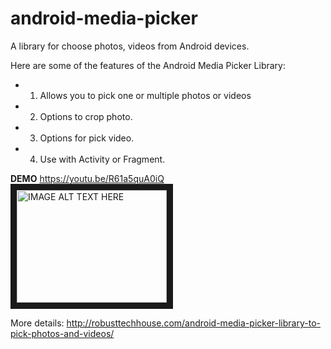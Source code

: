 # android-media-picker
A library for choose photos, videos from Android devices.

Here are some of the features of the Android Media Picker Library:

* 1) Allows you to pick one or multiple photos or videos
* 2) Options to crop photo.
* 3) Options for pick video.
* 4) Use with Activity or Fragment.

**DEMO** https://youtu.be/R61a5quA0iQ
<br/><a href="http://www.youtube.com/watch?feature=player_embedded&v=R61a5quA0iQ
" target="_blank"><img src="http://img.youtube.com/vi/R61a5quA0iQ/0.jpg" 
alt="IMAGE ALT TEXT HERE" width="240" height="180" border="10" /></a>

More details:
http://robusttechhouse.com/android-media-picker-library-to-pick-photos-and-videos/
